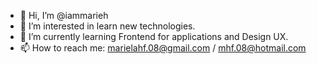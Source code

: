 - 👋 Hi, I’m @iammarieh 
- 👀 I’m interested in learn new technologies.
- 🌱 I’m currently learning Frontend for applications and Design UX.
- 📫 How to reach me: marielahf.08@gmail.com / mhf.08@hotmail.com

<!---
iammarieh/iammarieh is a ✨ special ✨ repository because its `README.md` (this file) appears on your GitHub profile.
You can click the Preview link to take a look at your changes.
--->
